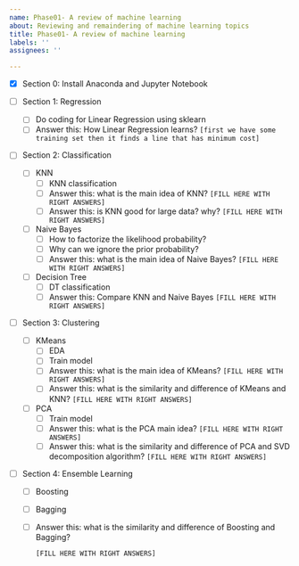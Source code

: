 ```yaml
---
name: Phase01- A review of machine learning
about: Reviewing and remaindering of machine learning topics
title: Phase01- A review of machine learning
labels: ''
assignees: ''

---
```


  - [x] Section 0: Install Anaconda and Jupyter Notebook

- [ ] Section 1: Regression
  - [ ] Do coding for Linear Regression using sklearn
  - [ ] Answer this: How Linear Regression learns?
     `[first we have some training set then it finds a line that has minimum cost]`
  
- [ ] Section 2: Classification
  - [ ] KNN
    - [ ] KNN classification
    - [ ] Answer this: what is the main idea of KNN?
       `[FILL HERE WITH RIGHT ANSWERS]`
    - [ ] Answer this: is KNN good for large data? why?
       `[FILL HERE WITH RIGHT ANSWERS]`
  - [ ] Naive Bayes
    - [ ] How to factorize the likelihood probability?
    - [ ] Why can we ignore the prior probability?
    - [ ] Answer this: what is the main idea of Naive Bayes?
     `[FILL HERE WITH RIGHT ANSWERS]`
  - [ ] Decision Tree
    - [ ] DT classification
    - [ ] Answer this: Compare KNN and Naive Bayes
       `[FILL HERE WITH RIGHT ANSWERS]`
  
- [ ] Section 3: Clustering
  - [ ] KMeans
    - [ ] EDA
    - [ ] Train model
    - [ ] Answer this: what is the main idea of KMeans?
     `[FILL HERE WITH RIGHT ANSWERS]`
    - [ ] Answer this: what is the similarity and difference of KMeans and KNN?
    `[FILL HERE WITH RIGHT ANSWERS]`
  - [ ] PCA
    - [ ] Train model
    - [ ] Answer this: what is the PCA main idea?
      `[FILL HERE WITH RIGHT ANSWERS]`
    - [ ] Answer this: what is the similarity and difference of PCA and SVD decomposition algorithm?
      `[FILL HERE WITH RIGHT ANSWERS]`
  
- [ ] Section 4: Ensemble Learning
  - [ ] Boosting
  
  - [ ] Bagging
  
  - [ ] Answer this: what is the similarity and difference of Boosting and Bagging?
  
    `[FILL HERE WITH RIGHT ANSWERS]`
  
  

